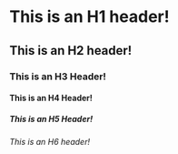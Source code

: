 #  This is an H1 header!
## This is an H2 header!
### This is an H3 Header!
#### This is an H4 Header!
##### This is an H5 Header!
###### This is an H6 header!
